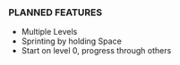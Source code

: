 ### PLANNED FEATURES

- Multiple Levels
- Sprinting by holding Space
- Start on level 0, progress through others
